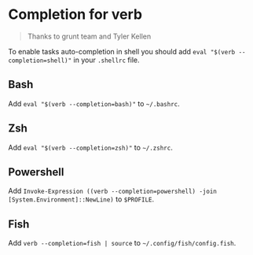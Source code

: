# Completion for verb
> Thanks to grunt team and Tyler Kellen

To enable tasks auto-completion in shell you should add `eval "$(verb --completion=shell)"` in your `.shellrc` file.

## Bash

Add `eval "$(verb --completion=bash)"` to `~/.bashrc`.

## Zsh

Add `eval "$(verb --completion=zsh)"` to `~/.zshrc`.

## Powershell

Add `Invoke-Expression ((verb --completion=powershell) -join [System.Environment]::NewLine)` to `$PROFILE`.

## Fish

Add `verb --completion=fish | source` to `~/.config/fish/config.fish`.

